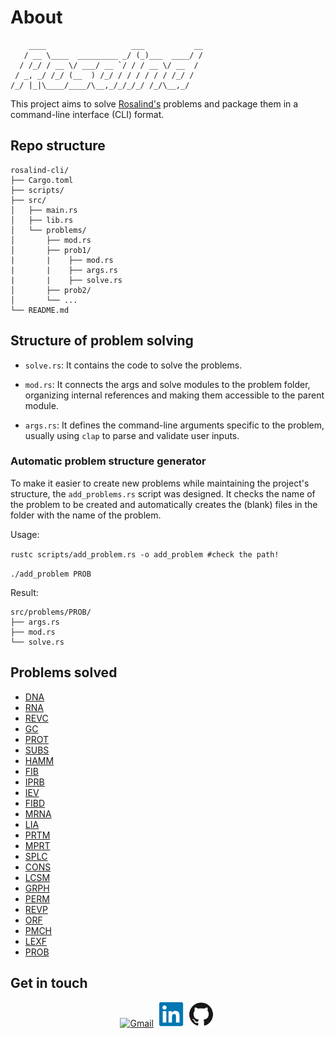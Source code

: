 # About

```
    ____                   ___           __  
   / __ \____  _________ _/ (_)___  ____/ /  
  / /_/ / __ \/ ___/ __ `/ / / __ \/ __  /   
 / _, _/ /_/ (__  ) /_/ / / / / / / /_/ /    
/_/ |_|\____/____/\__,_/_/_/_/ /_/\__,_/   
```

This project aims to solve [Rosalind's](https://rosalind.info/about/) problems and package them in a command-line interface (CLI) format.

## Repo structure

```
rosalind-cli/  
├── Cargo.toml           
├── scripts/  
├── src/  
│   ├── main.rs           
│   ├── lib.rs          
│   └── problems/       
│       ├── mod.rs      
│       ├── prob1/  
|       |    ├── mod.rs  
|       |    ├── args.rs  
|       |    ├── solve.rs    
│       ├── prob2/     
│       └── ...         
└── README.md
```

## Structure of problem solving

- `solve.rs`: It contains the code to solve the problems.

- `mod.rs`: It connects the args and solve modules to the problem folder, organizing internal references and making them accessible to the parent module.

- `args.rs`: It defines the command-line arguments specific to the problem, usually using `clap` to parse and validate user inputs.

### Automatic problem structure generator

To make it easier to create new problems while maintaining the project's structure, the `add_problems.rs` script was designed. It checks the name of the problem to be created and automatically creates the (blank) files in the folder with the name of the problem.

Usage:

`rustc scripts/add_problem.rs -o add_problem #check the path!`

`./add_problem PROB`

Result:

```
src/problems/PROB/  
├── args.rs  
├── mod.rs   
└── solve.rs  
```

## Problems solved

- [DNA](https://rosalind.info/problems/dna/)
- [RNA](https://rosalind.info/problems/rna/)
- [REVC](https://rosalind.info/problems/revc/)
- [GC](https://rosalind.info/problems/gc/)
- [PROT](https://rosalind.info/problems/prot/)
- [SUBS](https://rosalind.info/problems/subs/)
- [HAMM](https://rosalind.info/problems/hamm/)
- [FIB](https://rosalind.info/problems/fib/)
- [IPRB](https://rosalind.info/problems/iprb/)
- [IEV](https://rosalind.info/problems/iev/)
- [FIBD](https://rosalind.info/problems/fibd/)
- [MRNA](https://rosalind.info/problems/MRNA/)
- [LIA](https://rosalind.info/problems/LIA/)
- [PRTM](https://rosalind.info/problems/PRTM/)
- [MPRT](https://rosalind.info/problems/MPRT/)
- [SPLC](https://rosalind.info/problems/SPLC/)
- [CONS](https://rosalind.info/problems/CONS/)
- [LCSM](https://rosalind.info/problems/LCSM/)
- [GRPH](https://rosalind.info/problems/GRPH/)
- [PERM](https://rosalind.info/problems/PERM/)
- [REVP](https://rosalind.info/problems/REVP/)
- [ORF](https://rosalind.info/problems/ORF/)
- [PMCH](https://rosalind.info/problems/PMCH/)
- [LEXF](https://rosalind.info/problems/LEXF/)
- [PROB](https://rosalind.info/problems/PROB/)

## Get in touch

<div align = "center">
<a href = "mailto:marcel.ferreira@unesp.br"><img src="https://upload.wikimedia.org/wikipedia/commons/thumb/7/7e/Gmail_icon_%282020%29.svg/2560px-Gmail_icon_%282020%29.svg.png" title="Gmail" alt="Gmail" width="45" height="40"/></a>&nbsp;
<a href="https://www.linkedin.com/in/marceelrf/"><img src="https://github.com/devicons/devicon/blob/master/icons/linkedin/linkedin-original.svg" title="LinkedIn" alt="LinkedIn" width="40" height="40"/></a>&nbsp;
<a href="https://github.com/marceelrf"><img src="https://github.com/devicons/devicon/blob/master/icons/github/github-original.svg" title="Github" alt="Github" width="40" height="40"/></a>&nbsp;
</div>
